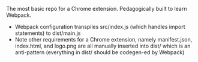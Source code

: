 The most basic repo for a Chrome extension. Pedagogically built to learn Webpack.

- Webpack configuration transpiles src/index.js (which handles import statements) to dist/main.js
- Note other requirements for a Chrome extension, namely manifest.json, index.html, and logo.png are all manually inserted into dist/ which is an anti-pattern (everything in dist/ should be codegen-ed by Webpack)
